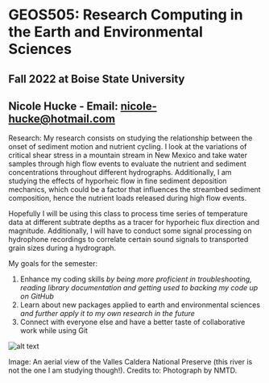 # GEOS505: Research Computing in the Earth and Environmental Sciences 

## Fall 2022 at Boise State University

## Nicole Hucke - Email: [nicole-hucke@hotmail.com](mailto:nicole-hucke@hotmail.com)

Research: 
My research consists on studying the relationship between the onset of sediment motion and nutrient cycling. I look at the variations of critical shear stress in a mountain stream in New Mexico and take water samples through high flow events to evaluate the nutrient and sediment concentrations throughout different hydrographs. Additionally, I am studying the effects of hyporheic flow in fine sediment deposition mechanics, which could be a factor that influences the streambed sediment composition, hence the nutrient loads released during high flow events. 

Hopefully I will be using this class to process time series of temperature data at different subtrate depths as a tracer for hyporheic flux direction and magnitude. Additionally, I will have to conduct some signal processing on hydrophone recordings to correlate certain sound signals to transported grain sizes during a hydrograph.  

My goals for the semester: 
1. Enhance my coding skills *by being more proficient in troubleshooting, reading library documentation and getting used to backing my code up on GitHub*
2. Learn about new packages applied to earth and environmental sciences *and further apply it to my own research in the future*
3. Connect with everyone else and have a better taste of collaborative work while using Git


![alt text](https://assets.simpleviewinc.com/simpleview/image/upload/c_fill,h_403,q_75,w_604/v1/clients/newmexico/temp_a4719ddf-677e-4c80-9959-7d2125d529a5.jpg)

Image: An aerial view of the Valles Caldera National Preserve (this river is not the one I am studying though!). 
Credits to: Photograph by NMTD.

